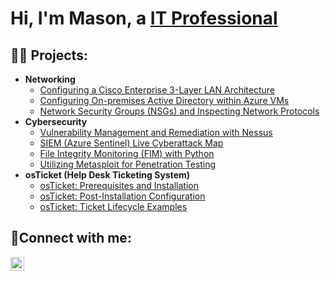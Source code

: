 <h1>Hi, I'm Mason, a <a href="https://www.linkedin.com/in/mason-crocco/">IT Professional</a></h1>

<h2>👨‍💻 Projects:</h2>

- <b>Networking</b>
  - [Configuring a Cisco Enterprise 3-Layer LAN Architecture](https://github.com/mcrocco/Cisco-Enterprise-Network)
  - [Configuring On-premises Active Directory within Azure VMs](https://github.com/mcrocco/configure-ad)
  - [Network Security Groups (NSGs) and Inspecting Network Protocols](https://github.com/mcrocco/azure-network-protocols)
- <b>Cybersecurity</b>
  - [Vulnerability Management and Remediation with Nessus](https://github.com/mcrocco/Vulnerability-Management-and-Remediation-with-Nessus)
  - [SIEM (Azure Sentinel) Live Cyberattack Map ](https://github.com/mcrocco/azure-sentinel-map)
  - [File Integrity Monitoring (FIM) with Python](https://github.com/mcrocco/FIM-with-Python)
  - [Utilizing Metasploit for Penetration Testing](https://github.com/mcrocco/Metasploit-Pen-Test-Lab)
- <b>osTicket (Help Desk Ticketing System)</b>
  - [osTicket: Prerequisites and Installation](https://github.com/mcrocco/osticket-prereqs)
  - [osTicket: Post-Installation Configuration](https://github.com/mcrocco/post-install-config)
  - [osTicket: Ticket Lifecycle Examples](https://github.com/mcrocco/ticket-lifecycle)

<h2>🤳Connect with me:</h2>

[<img align="left" alt="Mason | LinkedIn" width="22px" src="https://cdn.jsdelivr.net/npm/simple-icons@v3/icons/linkedin.svg" />][linkedin]


[linkedin]: https://www.linkedin.com/in/mason-crocco/
